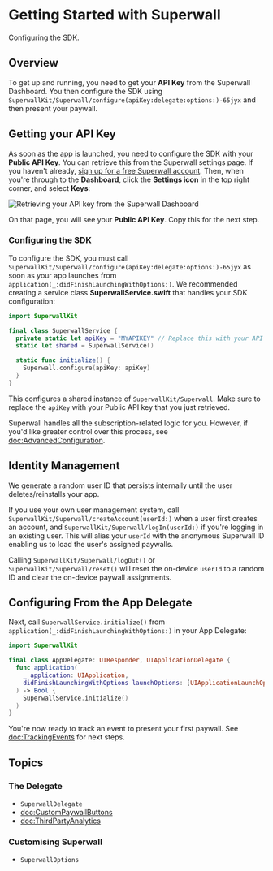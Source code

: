 # Getting Started with Superwall

Configuring the SDK.

## Overview

To get up and running, you need to get your **API Key** from the Superwall Dashboard. You then configure the SDK using ``SuperwallKit/Superwall/configure(apiKey:delegate:options:)-65jyx`` and then present your paywall.

## Getting your API Key

As soon as the app is launched, you need to configure the SDK with your **Public API Key**. You can retrieve this from the Superwall settings page.
If you haven't already, [sign up for a free Superwall account](https://superwall.com/sign-up). Then, when you're through to the **Dashboard**, click the **Settings icon** in the top right corner, and select **Keys**:

![Retrieving your API key from the Superwall Dashboard](apiKey.png)

On that page, you will see your **Public API Key**. Copy this for the next step.

### Configuring the SDK

To configure the SDK, you must call ``SuperwallKit/Superwall/configure(apiKey:delegate:options:)-65jyx`` as soon as your app launches from `application(_:didFinishLaunchingWithOptions:)`. We recommended creating a service class **SuperwallService.swift** that handles your SDK configuration:

```swift
import SuperwallKit

final class SuperwallService {
  private static let apiKey = "MYAPIKEY" // Replace this with your API Key
  static let shared = SuperwallService()

  static func initialize() {
    Superwall.configure(apiKey: apiKey)
  }
}
```

This configures a shared instance of ``SuperwallKit/Superwall``. Make sure to replace the `apiKey` with your Public API key that you just retrieved.

Superwall handles all the subscription-related logic for you. However, if you'd like greater control over this process, see <doc:AdvancedConfiguration>.

## Identity Management

We generate a random user ID that persists internally until the user deletes/reinstalls your app.

If you use your own user management system, call ``SuperwallKit/Superwall/createAccount(userId:)`` when a user first creates an account, and ``SuperwallKit/Superwall/logIn(userId:)`` if you're logging in an existing user. This will alias your `userId` with the anonymous Superwall ID enabling us to load the user's assigned paywalls.

Calling ``SuperwallKit/Superwall/logOut()`` or ``SuperwallKit/Superwall/reset()`` will reset the on-device `userId` to a random ID and clear the on-device paywall assignments.

## Configuring From the App Delegate

Next, call `SuperwallService.initialize()` from `application(_:didFinishLaunchingWithOptions:)` in your App Delegate:

```swift
import SuperwallKit

final class AppDelegate: UIResponder, UIApplicationDelegate {
  func application(
    _ application: UIApplication, 
    didFinishLaunchingWithOptions launchOptions: [UIApplicationLaunchOptionsKey: Any]?
  ) -> Bool {
    SuperwallService.initialize()
  )
}
```

You're now ready to track an event to present your first paywall. See <doc:TrackingEvents> for next steps.

## Topics

### The Delegate
- ``SuperwallDelegate``
- <doc:CustomPaywallButtons>
- <doc:ThirdPartyAnalytics>

### Customising Superwall
- ``SuperwallOptions``
